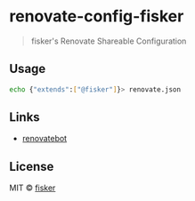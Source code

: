 # renovate-config-fisker

> fisker's Renovate Shareable Configuration

## Usage

```sh
echo {"extends":["@fisker"]}> renovate.json
```

## Links

- [renovatebot](https://renovatebot.com/)

## License

MIT © [fisker](https://www.fiskercheung.com)
